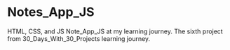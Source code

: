 # Notes_App_JS
HTML, CSS, and JS Note_App_JS at my learning journey. The sixth project from 30_Days_With_30_Projects learning journey.
